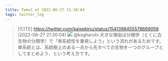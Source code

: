 ```yaml
---
title: Tweet at 2022-06-27 21:30:04
tags: twitter_log
---
```


> [!CITE] https://twitter.com/kaisekiriu/status/1541398455578669058 (2022-06-27 21:30:04)
> ![](https://twitter.com/kaisekiriu/status/1541398455578669058)
> @ksgharuhi 大きな理由は分類学（とくに古生物の分類学）で「単系統性を重視しよう」という流れがあるためです。単系統とは、系統樹上のある一点から先すべての生物を一つのグループとしてまとめよう、という考え方です。
